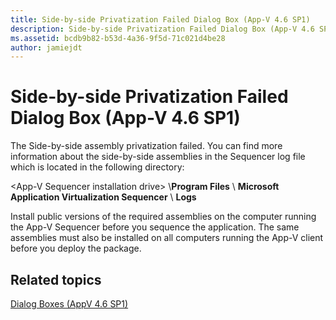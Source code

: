 ```yaml
---
title: Side-by-side Privatization Failed Dialog Box (App-V 4.6 SP1)
description: Side-by-side Privatization Failed Dialog Box (App-V 4.6 SP1)
ms.assetid: bcdb9b82-b53d-4a36-9f5d-71c021d4be28
author: jamiejdt
---
```


# Side-by-side Privatization Failed Dialog Box (App-V 4.6 SP1)


The Side-by-side assembly privatization failed. You can find more information about the side-by-side assemblies in the Sequencer log file which is located in the following directory:

&lt;App-V Sequencer installation drive&gt; \\**Program Files** \\ **Microsoft Application Virtualization Sequencer** \\ **Logs**

Install public versions of the required assemblies on the computer running the App-V Sequencer before you sequence the application. The same assemblies must also be installed on all computers running the App-V client before you deploy the package.

## Related topics


[Dialog Boxes (AppV 4.6 SP1)](dialog-boxes--appv-46-sp1-.md)

 

 





